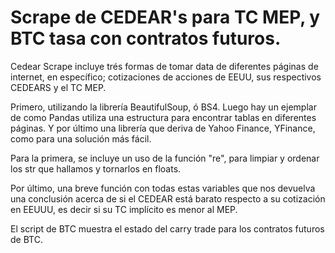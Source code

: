 # Scrape de CEDEAR's para TC MEP, y BTC tasa con contratos futuros.
Cedear Scrape incluye trés formas de tomar data de diferentes páginas de internet, 
en específico; cotizaciones de acciones de EEUU, sus respectivos CEDEARS y el TC MEP. 

Primero, utilizando la librería BeautifulSoup, ó BS4. Luego hay un ejemplar de como Pandas utiliza una estructura para encontrar tablas en diferentes páginas. 
Y por último una librería que deriva de Yahoo Finance, YFinance, como para una solución más fácil. 

Para la primera, se incluye un uso de la función "re", para limpiar y ordenar los str que hallamos y tornarlos en floats. 

Por último, una breve función con todas estas variables que nos devuelva una conclusión acerca de si el CEDEAR está barato respecto a su cotización en EEUUU, 
es decir si su TC implícito es menor al MEP. 


El script de BTC muestra el estado del carry trade para los contratos futuros de BTC.
